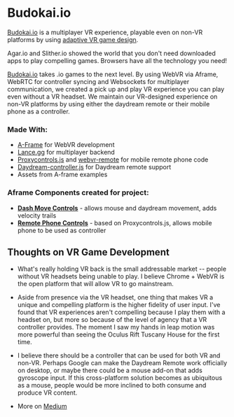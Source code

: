 # Budokai.io

[Budokai.io](http://www.budokai.io) is a multiplayer VR experience, playable even on non-VR platforms by using [adaptive VR game design](https://medium.com/@polats/adaptive-vr-game-design-the-case-for-a-standard-3dof-controller-5a55c8cde560).

Agar.io and Slither.io showed the world that you don't need downloaded apps to play compelling games.  Browsers have all the technology you need!

[Budokai.io](http://www.budokai.io) takes .io games to the next level. By using WebVR via Aframe,  WebRTC for controller syncing and Websockets for multiplayer communication, we created a pick up and play VR experience you can play even without a VR headset. We maintain our VR-designed experience on non-VR platforms by using either the daydream remote or their mobile phone as a controller.

### Made With:

* [A-Frame](https://aframe.io/) for WebVR development
* [Lance.gg](http://lance.gg/) for multiplayer backend
* [Proxycontrols.js](https://proxy-controls.donmccurdy.com/) and [webvr-remote](https://github.com/povdocs/webvr-remote) for mobile remote phone code
* [Daydream-controller.js](https://github.com/mrdoob/daydream-controller.js/) for Daydream remote support
* Assets from A-frame examples

### Aframe Components created for project:
* [**Dash Move Controls**](https://github.com/polats/aframe-dash-move-controls-component) - allows mouse and daydream movement, adds velocity trails
* [**Remote Phone Controls**](https://github.com/polats/aframe-remote-phone-controls-component) - based on Proxycontrols.js, allows mobile phone to be used as controller

## Thoughts on VR Game Development

* What's really holding VR back is the small addressable market -- people without VR headsets being unable to play. I believe Chrome + WebVR is the open platform that will allow VR to go mainstream.



* Aside from presence via the VR headset, one thing that makes VR a unique and compelling platform is the higher fidelity of user input.  I've found that VR experiences aren't compelling because I play them with a headset on, but more so because of the level of agency that a VR controller provides. The moment I saw my hands in leap motion was more powerful than seeing the Oculus Rift Tuscany House for the first time.



* I believe there should be a controller that can be used for both VR and non-VR. Perhaps Google can make the Daydream Remote work officially on desktop, or maybe there could be a mouse add-on that adds gyroscope input. If this cross-platform solution becomes as ubiquitous as a mouse, people would be more inclined to both consume and produce VR content.


* More on [Medium](https://medium.com/@polats/adaptive-vr-game-design-the-case-for-a-standard-3dof-controller-5a55c8cde560)
